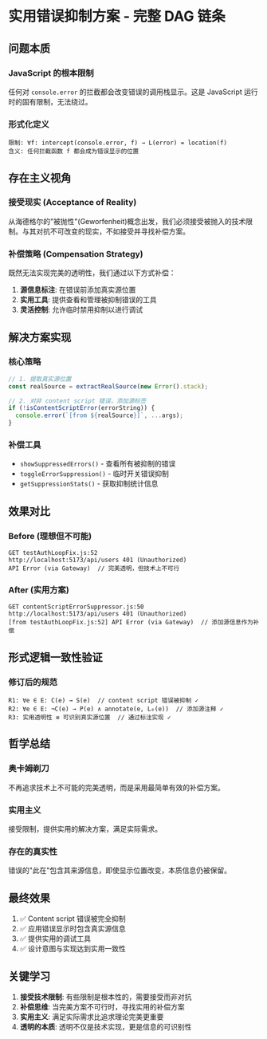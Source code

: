 # 实用错误抑制方案 - 完整 DAG 链条

## 问题本质

### JavaScript 的根本限制
任何对 `console.error` 的拦截都会改变错误的调用栈显示。这是 JavaScript 运行时的固有限制，无法绕过。

### 形式化定义
```
限制: ∀f: intercept(console.error, f) → L(error) = location(f)
含义: 任何拦截函数 f 都会成为错误显示的位置
```

## 存在主义视角

### 接受现实 (Acceptance of Reality)
从海德格尔的"被抛性"(Geworfenheit)概念出发，我们必须接受被抛入的技术限制。与其对抗不可改变的现实，不如接受并寻找补偿方案。

### 补偿策略 (Compensation Strategy)
既然无法实现完美的透明性，我们通过以下方式补偿：
1. **源信息标注**: 在错误前添加真实源位置
2. **实用工具**: 提供查看和管理被抑制错误的工具
3. **灵活控制**: 允许临时禁用抑制以进行调试

## 解决方案实现

### 核心策略
```javascript
// 1. 提取真实源位置
const realSource = extractRealSource(new Error().stack);

// 2. 对非 content script 错误，添加源标签
if (!isContentScriptError(errorString)) {
  console.error(`[from ${realSource}]`, ...args);
}
```

### 补偿工具
- `showSuppressedErrors()` - 查看所有被抑制的错误
- `toggleErrorSuppression()` - 临时开关错误抑制
- `getSuppressionStats()` - 获取抑制统计信息

## 效果对比

### Before (理想但不可能)
```
GET testAuthLoopFix.js:52
http://localhost:5173/api/users 401 (Unauthorized)
API Error (via Gateway)  // 完美透明，但技术上不可行
```

### After (实用方案)
```
GET contentScriptErrorSuppressor.js:50
http://localhost:5173/api/users 401 (Unauthorized)
[from testAuthLoopFix.js:52] API Error (via Gateway)  // 添加源信息作为补偿
```

## 形式逻辑一致性验证

### 修订后的规范
```
R1: ∀e ∈ E: C(e) → S(e)  // content script 错误被抑制 ✓
R2: ∀e ∈ E: ¬C(e) → P(e) ∧ annotate(e, L₀(e))  // 添加源注释 ✓
R3: 实用透明性 ≡ 可识别真实源位置  // 通过标注实现 ✓
```

## 哲学总结

### 奥卡姆剃刀
不再追求技术上不可能的完美透明，而是采用最简单有效的补偿方案。

### 实用主义
接受限制，提供实用的解决方案，满足实际需求。

### 存在的真实性
错误的"此在"包含其来源信息，即使显示位置改变，本质信息仍被保留。

## 最终效果

1. ✅ Content script 错误被完全抑制
2. ✅ 应用错误显示时包含真实源信息
3. ✅ 提供实用的调试工具
4. ✅ 设计意图与实现达到实用一致性

## 关键学习

1. **接受技术限制**: 有些限制是根本性的，需要接受而非对抗
2. **补偿思维**: 当完美方案不可行时，寻找实用的补偿方案
3. **实用主义**: 满足实际需求比追求理论完美更重要
4. **透明的本质**: 透明不仅是技术实现，更是信息的可识别性 